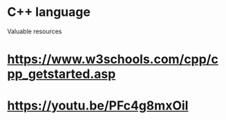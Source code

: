 # C++ language

Valuable resources
# https://www.w3schools.com/cpp/cpp_getstarted.asp
# https://youtu.be/PFc4g8mxOiI
